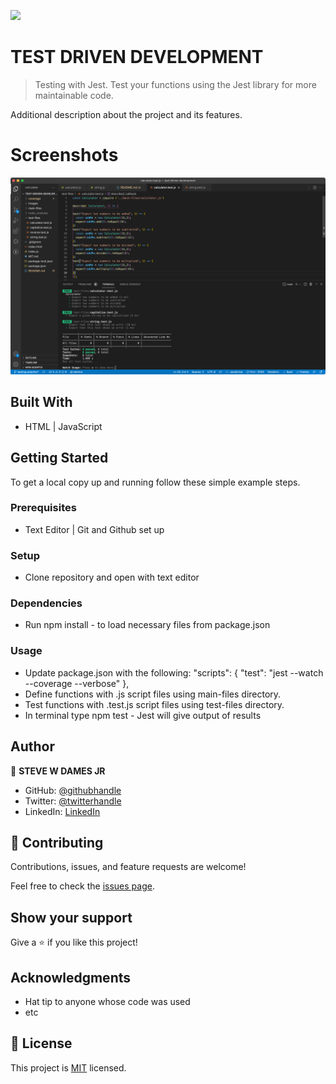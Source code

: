 ![](https://img.shields.io/badge/Microverse-blueviolet)

# TEST DRIVEN DEVELOPMENT

> Testing with Jest.
> Test your functions using the Jest library for more maintainable code.


Additional description about the project and its features.


# Screenshots
![ToDo-APP](./images/test-passed.png)


## Built With

- HTML | JavaScript


## Getting Started


To get a local copy up and running follow these simple example steps.

### Prerequisites
- Text Editor | Git and Github set up

### Setup
- Clone repository and open with text editor

### Dependencies
- Run npm install - to load necessary files from package.json


### Usage
- Update package.json with the following:
  "scripts": {
      "test": "jest --watch --coverage --verbose"
    },
- Define functions with .js script files using main-files directory.
- Test functions with .test.js script files using test-files directory.
- In terminal type npm test - Jest will give output of results

## Author

👤 **STEVE W DAMES JR**

- GitHub: [@githubhandle](https://github.com/steveWDamesJr)
- Twitter: [@twitterhandle](https://twitter.com/Steve88312331)
- LinkedIn: [LinkedIn](https://www.linkedin.com/in/steve-w-dames-jr/)


## 🤝 Contributing

Contributions, issues, and feature requests are welcome!

Feel free to check the [issues page](../../issues/).

## Show your support

Give a ⭐️ if you like this project!

## Acknowledgments
- Hat tip to anyone whose code was used
- etc

## 📝 License

This project is [MIT](./MIT.md) licensed.
